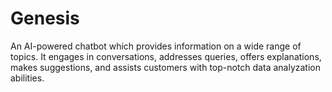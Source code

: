 # Genesis
An AI-powered chatbot which provides information on a wide range of topics. It engages in conversations, addresses queries, offers explanations, makes suggestions, and assists customers with top-notch data analyzation abilities.
